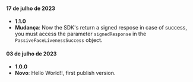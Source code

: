 #### 17 de julho de 2023 
*  **1.1.0**
  * **Mudança**: Now the SDK's return a signed respose in case of success, you must access the parameter `signedResponse` in the `PassiveFaceLivenessSuccess` object.

#### 03 de julho de 2023 
*  **1.0.0**
  * **Novo**: Hello World!!, first publish version.